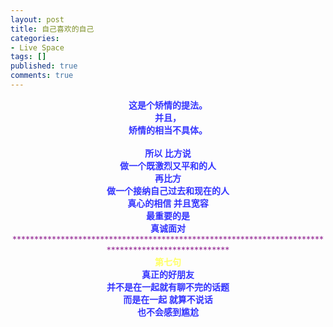 ```yaml
---
layout: post
title: 自己喜欢的自己
categories:
- Live Space
tags: []
published: true
comments: true
---
```

<p><div><span style="word-spacing:0px;font:13px arial;text-transform:none;color:rgb(0,0,0);text-indent:0px;white-space:normal;letter-spacing:normal;border-collapse:separate">
</span><div style="text-align:center"><span style="font-weight:bold"><span style="color:rgb(51,51,255)">这是个矫情的提法。<br /></span></span></div>
<div style="text-align:center"><span style="font-weight:bold"><span style="color:rgb(51,51,255)">并且，</span></span></div>
<div style="text-align:center"><span style="font-weight:bold"><span style="color:rgb(51,51,255)">矫情的相当不具体。</span></span></div>
<div style="text-align:center"><span style="font-weight:bold"><span style="color:rgb(51,51,255)"><br /></span></span></div>
<div style="text-align:center"><span style="font-weight:bold"><span style="color:rgb(51,51,255)">所以 比方说</span></span></div>
<div style="text-align:center"><span style="font-weight:bold"><span style="color:rgb(51,51,255)">做一个既激烈又平和的人</span></span></div>
<div style="text-align:center"><span style="font-weight:bold"><span style="color:rgb(51,51,255)">再比方</span></span></div>
<div style="text-align:center"><span style="font-weight:bold"><span style="color:rgb(51,51,255)">做一个接纳自己过去和现在的人</span></span></div>
<div style="text-align:center"><span style="font-weight:bold"><span style="color:rgb(51,51,255)">真心的相信 并且宽容</span></span></div>
<div style="text-align:center"><span style="font-weight:bold"><span style="color:rgb(51,51,255)">最重要的是</span></span></div>
<div style="text-align:center"><span style="font-weight:bold"><span style="color:rgb(51,51,255)">真诚面对</span></span><br /></div>
<div style="text-align:center"><span style="color:rgb(153,51,153)">******************************</span><span style="color:rgb(153,51,153)">******************************</span><span style="color:rgb(153,51,153)">******************************</span><span style="color:rgb(153,51,153)">*********</span></div>
<div><span style="border-collapse:collapse">
</span><div style="text-align:center"><span style="font-weight:bold"><span style="color:rgb(204,204,204)"><span style="color:rgb(255,255,102)">第七句</span><br /></span></span></div>
<div style="text-align:center"><span style="font-weight:bold"><span><span style="color:rgb(51,51,255)">真正的好朋友<br /></span></span></span></div>
<div style="text-align:center"><span style="font-weight:bold"><span><span style="color:rgb(51,51,255)">并不是在一起就有聊不完的话题<br /></span></span></span></div>
<div style="text-align:center"><span style="font-weight:bold"><span><span style="color:rgb(51,51,255)">而是在一起 就算不说话<br /></span></span></span></div>
<div style="text-align:center"><span style="font-weight:bold"><span><span style="color:rgb(51,51,255)">也不会感到尴尬</span></span></span></div></div></div></p>
